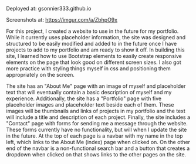 Deployed at: gsonnier333.github.io

Screenshots at: https://imgur.com/a/ZbhpO9x

For this project, I created a website to use in the future for my portfolio. While it currently uses placeholder information, the site was designed and structured to be easily modified and added to in the future once I have projects to add to my portfolio and am ready to show it off. In building this site, I learned how to use Bootstrap elements to easily create responsive elements on the page that look good on different screen sizes. I also got more practice with styling things myself in css and positioning them appropriately on the screen.

The site has an "About Me" page with an image of myself and placeholder text that will eventually contain a basic description of myself and my experience. Additionally, the site has a "Portfolio" page with five placeholder images and placeholder text beside each of them. These images will be thumbnails and links of projects in my portfolio and the text will include a title and description of each project. Finally, the site includes a "Contact" page with forms for sending me a message through the website. These forms currently have no functionality, but will when I update the site in the future. At the top of each page is a navbar with my name in the top left, which links to the About Me (index) page when clicked on. On the other end of the navbar is a non-functional search bar and a button that creates a dropdown when clicked on that shows links to the other pages on the site.
